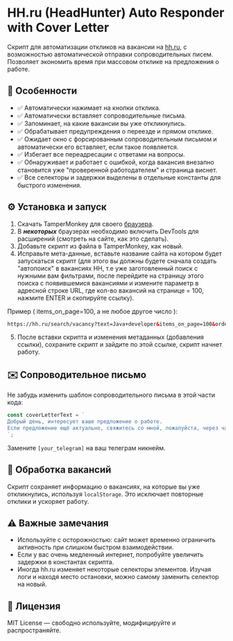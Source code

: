 # HH.ru (HeadHunter) Auto Responder with Cover Letter

Скрипт для автоматизации откликов на вакансии на [hh.ru](https://hh.ru), с возможностью автоматической отправки сопроводительных писем. Позволяет экономить время при массовом отклике на предложения о работе.

## 📌 Особенности

- ✅ Автоматически нажимает на кнопки отклика.
- ✅ Автоматически вставляет сопроводительные письма.
- ✅ Запоминает, на какие вакансии вы уже откликнулись.
- ✅ Обрабатывает предупреждения о переезде и прямом отклике.
- ✅ Ожидает окно с форсированным сопроводительным письмом и автоматически его вставляет, если такое появляется.
- ✅ Избегает все переадресации с ответами на вопросы.
- ✅ Обнаруживает и работает с ошибкой, когда вакансия внезапно становится уже "проверенной работодателем" и страница виснет.
- ✅ Все селекторы и задержки выделены в отдельные константы для быстрого изменения.

## ⚙️ Установка и запуск

1. Скачать TamperMonkey для своего [браузера](https://www.tampermonkey.net/).
2. В ***некоторых*** браузерах необходимо включить DevTools для расширений (смотреть на сайте, как это сделать).
3. Добавьте скрипт из файла в TamperMonkey, как новый.
4. Исправьте мета-данные, вставьте название сайта на котором будет запускаться скрипт (для этого вы должны будете сначала создать "автопоиск" в вакансиях HH, т.е уже заготовленный поиск с нужными вам фильтрами, после перейдите на страницу этого поиска с появившемися вакансиями и измените параметр в адресной строке URL, где кол-во вакансий на странице = 100, нажмите ENTER и скопируйте ссылку).

Пример ( items_on_page=100, а не любое другое число ):
```html
https://hh.ru/search/vacancy?text=Java+developer&items_on_page=100&order_by=publication_time&search_period=30&search_field=name&saved_search_id=84800432&no_magic=true&L_is_autosearch=true
```

5. После вставки скрипта и изменения метаданных (добавления ссылки), сохраните скрипт и зайдите по этой ссылке, скрипт начнет работу.

## ✉️ Сопроводительное письмо

Не забудь изменить шаблон сопроводительного письма в этой части кода:

```js
const coverLetterText = `
Добрый день, интересует ваше предложение о работе. 
Если предложение ещё актуально, свяжитесь со мной, пожалуйста, через чат или Telegram: [your_telegram]
`;
```

Замените `[your_telegram]` на ваш телеграм никнейм.

## 🧠 Обработка вакансий

Скрипт сохраняет информацию о вакансиях, на которые вы уже откликнулись, используя `localStorage`. Это исключает повторные отклики и ускоряет работу.

## ⚠️ Важные замечания

- Используйте с осторожностью: сайт может временно ограничить активность при слишком быстром взаимодействии.
- Если у вас очень медленный интернет, попробуйте увеличить задержки в константах скрипта.
- Иногда hh.ru изменяет некоторые селекторы элементов. Изучая логи и находя место остановки, можно самому заменить селектор на новый.

## 📜 Лицензия

MIT License — свободно используйте, модифицируйте и распространяйте.
